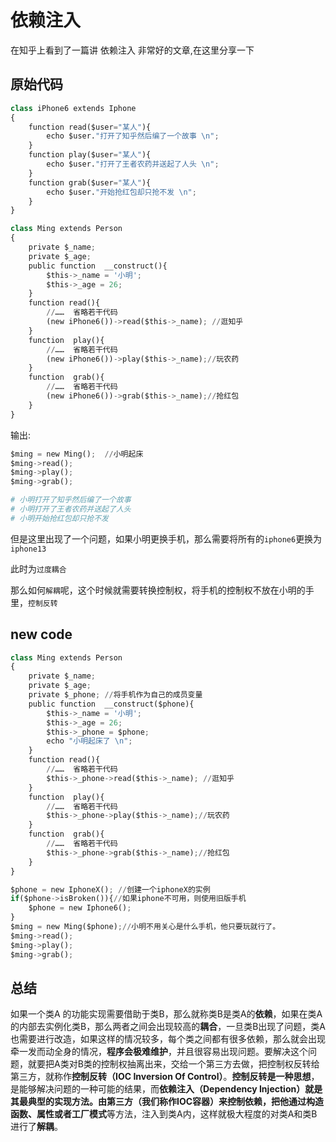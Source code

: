 # 依赖注入



在知乎上看到了一篇讲 依赖注入 非常好的文章,在这里分享一下
<!--more-->


## 原始代码

```python
class iPhone6 extends Iphone
{
    function read($user="某人"){
        echo $user."打开了知乎然后编了一个故事 \n";
    }
    function play($user="某人"){
        echo $user."打开了王者农药并送起了人头 \n";
    }
    function grab($user="某人"){
        echo $user."开始抢红包却只抢不发 \n";
    }
}

class Ming extends Person
{
    private $_name;
    private $_age;
    public function  __construct(){
        $this->_name = '小明';
        $this->_age = 26;
    }
    function read(){
        //……  省略若干代码
        (new iPhone6())->read($this->_name); //逛知乎
    }
    function  play(){
        //……  省略若干代码
        (new iPhone6())->play($this->_name);//玩农药
    }
    function  grab(){
        //……  省略若干代码
        (new iPhone6())->grab($this->_name);//抢红包
    }
}
```

输出:

```python
$ming = new Ming();  //小明起床
$ming->read();
$ming->play();
$ming->grab();

# 小明打开了知乎然后编了一个故事 
# 小明打开了王者农药并送起了人头 
# 小明开始抢红包却只抢不发
```

但是这里出现了一个问题，如果小明更换手机，那么需要将所有的`iphone6`更换为`iphone13`

此时为`过度耦合`

那么如何`解耦`呢，这个时候就需要转换控制权，将手机的控制权不放在小明的手里，`控制反转`

## new code

```python
class Ming extends Person
{
    private $_name;
    private $_age;
    private $_phone; //将手机作为自己的成员变量
    public function  __construct($phone){
        $this->_name = '小明';
        $this->_age = 26;
        $this->_phone = $phone;
        echo "小明起床了 \n";
    }
    function read(){
        //……  省略若干代码
        $this->_phone->read($this->_name); //逛知乎
    }
    function  play(){
        //……  省略若干代码
        $this->_phone->play($this->_name);//玩农药
    }
    function  grab(){
        //……  省略若干代码
        $this->_phone->grab($this->_name);//抢红包
    }
}

$phone = new IphoneX(); //创建一个iphoneX的实例
if($phone->isBroken()){//如果iphone不可用，则使用旧版手机
    $phone = new Iphone6();
}
$ming = new Ming($phone);//小明不用关心是什么手机，他只要玩就行了。
$ming->read();
$ming->play();
$ming->grab();
```

## 总结

如果一个类A 的功能实现需要借助于类B，那么就称类B是类A的**依赖**，如果在类A的内部去实例化类B，那么两者之间会出现较高的**耦合**，一旦类B出现了问题，类A也需要进行改造，如果这样的情况较多，每个类之间都有很多依赖，那么就会出现牵一发而动全身的情况，**程序会极难维护**，并且很容易出现问题。要解决这个问题，就要把A类对B类的控制权抽离出来，交给一个第三方去做，把控制权反转给第三方，就称作**控制反转（IOC Inversion Of Control）**。**控制反转是一种思想**，是能够解决问题的一种可能的结果，而**依赖注入（Dependency Injection）**就是其最典型的实现方法。由第三方（**我们称作IOC容器**）来控制依赖，把他通过**构造函数、属性或者工厂模式**等方法，注入到类A内，这样就极大程度的对类A和类B进行了**解耦**。
